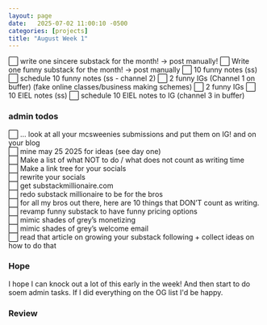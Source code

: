 ```yaml
---
layout: page
date:   2025-07-02 11:00:10 -0500
categories: [projects]
title: "August Week 1"
---
```

⬜ write one sincere substack for the month! → post manually!
⬜ Write one funny substack for the month! → post manually
⬜ 10 funny notes (ss)
⬜ schedule 10 funny notes (ss - channel 2) 
⬜ 2 funny IGs (Channel 1 on buffer) (fake online classes/business making schemes)
⬜ 2 funny IGs
⬜ 10 EIEL notes (ss)
⬜ schedule 10 EIEL notes to IG  (channel 3 in buffer)

### admin todos
⬜ … look at all your mcsweenies submissions and put them on IG! and on your blog  
⬜ mine may 25 2025 for ideas (see day one)  
⬜ Make a list of what NOT to do / what does not count as writing time  
⬜ Make a link tree for your socials  
⬜ rewrite your socials  
⬜ get substackmillionaire.com   
⬜ redo substack millionaire to be for the bros  
⬜ for all my bros out there, here are 10 things that DON’T count as writing.   
⬜ revamp funny substack to have funny pricing options  
⬜ mimic shades of grey’s monetizing   
⬜ mimic shades of grey’s welcome email  
⬜ read that article on growing your substack following + collect ideas on how to do that  

### Hope
I hope I can knock out a lot of this early in the week! And then start to do soem admin tasks. If I did everything on the OG list I'd be happy. 
### Review
